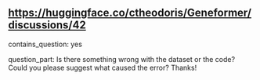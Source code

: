 ## https://huggingface.co/ctheodoris/Geneformer/discussions/42

contains_question: yes

question_part: Is there something wrong with the dataset or the code? Could you please suggest what caused the error? Thanks!